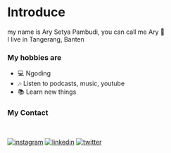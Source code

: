 # Introduce 

my name is Ary Setya Pambudi, you can call me Ary 👋 <br>
I live in Tangerang, Banten

### My hobbies are 
- 💻 Ngoding
- 🎶 Listen to podcasts, music, youtube
- 📚 Learn new things


### My Contact

<br>

<a href="https://www.instagram.com/arysetyap_/" target="blank"><img alt="instagram" src="https://img.shields.io/badge/Instagram-E4405F?style=for-the-badge&logo=instagram&logoColor=white" /></a>
<a href="https://www.linkedin.com/in/arysetya/" target="blank"><img alt="linkedin" src="https://img.shields.io/badge/LinkedIn-0077B5?style=for-the-badge&logo=linkedin&logoColor=white" /></a>
<a href="https://twitter.com/arysetyap_" target="blank"><img alt="twitter" src="https://img.shields.io/badge/Twitter-1DA1F2?style=for-the-badge&logo=twitter&logoColor=white" /></a>